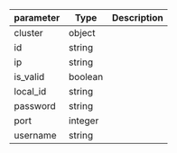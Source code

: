| parameter | Type | Description |
| ----------- | ----------- |----------- |
| cluster  |  object  |    |
| id  |  string  |    |
| ip  |  string  |    |
| is_valid  |  boolean  |    |
| local_id  |  string  |    |
| password  |  string  |    |
| port  |  integer  |    |
| username  |  string  |    |